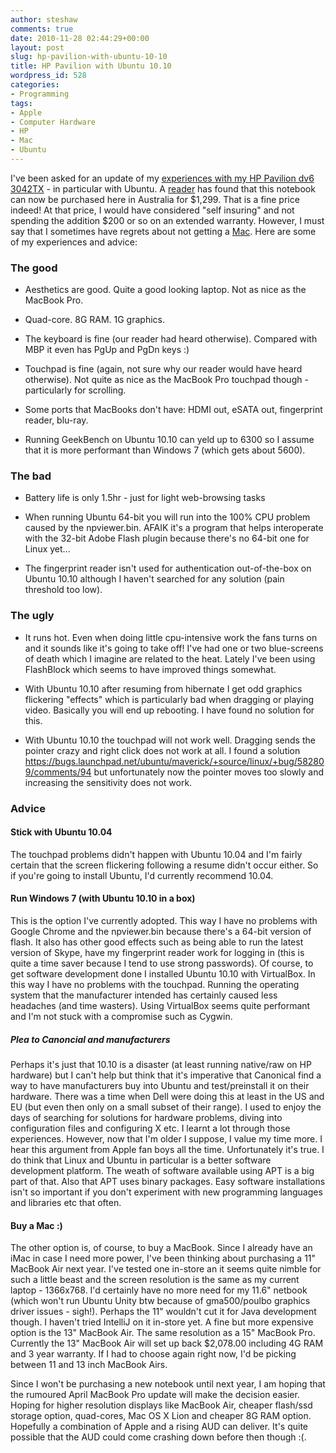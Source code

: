 ```yaml
---
author: steshaw
comments: true
date: 2010-11-28 02:44:29+00:00
layout: post
slug: hp-pavilion-with-ubuntu-10-10
title: HP Pavilion with Ubuntu 10.10
wordpress_id: 528
categories:
- Programming
tags:
- Apple
- Computer Hardware
- HP
- Mac
- Ubuntu
---
```


I've been asked for an update of my [experiences with my HP Pavilion dv6 3042TX](http://steshaw.wordpress.com/2010/05/22/stonking-new-laptop/) - in particular with Ubuntu. A [reader](http://steshaw.wordpress.com/2010/05/22/stonking-new-laptop/#comment-81) has found that this notebook can now be purchased here in Australia for $1,299. That is a fine price indeed! At that price, I would have considered "self insuring" and not spending the addition $200 or so on an extended warranty. However, I must say that I sometimes have regrets about not getting a [Mac](http://www.apple.com/au/macbookpro/). Here are some of my experiences and advice:




### The good







	
  * Aesthetics are good. Quite a good looking laptop. Not as nice as the MacBook Pro.

        
  * Quad-core. 8G RAM. 1G graphics.

        
  * The keyboard is fine (our reader had heard otherwise). Compared with MBP it even has PgUp and PgDn keys :)

        
  * Touchpad is fine (again, not sure why our reader would have heard otherwise). Not quite as nice as the MacBook Pro touchpad though - particularly for scrolling.

        
  * Some ports that MacBooks don't have: HDMI out, eSATA out, fingerprint reader, blu-ray.

	
  * Running GeekBench on Ubuntu 10.10 can yeld up to 6300 so I assume that it is more performant than Windows 7 (which gets about 5600).






### The bad







  
  * Battery life is only 1.5hr - just for light web-browsing tasks

	
  * When running Ubuntu 64-bit you will run into the 100% CPU problem caused by the npviewer.bin. AFAIK it's a program that helps interoperate with the 32-bit Adobe Flash plugin because there's no 64-bit one for Linux yet...


	
  * The fingerprint reader isn't used for authentication out-of-the-box on Ubuntu 10.10 although I haven't searched for any solution (pain threshold too low).






### The ugly






	
  * It runs hot. Even when doing little cpu-intensive work the fans turns on and it sounds like it's going to take off! I've had one or two blue-screens of death which I imagine are related to the heat. Lately I've been using FlashBlock which seems to have improved things somewhat.


	
  * With Ubuntu 10.10 after resuming from hibernate I get odd graphics flickering "effects" which is particularly bad when dragging or playing video. Basically you will end up rebooting. I have found no solution for this.


	
  * With Ubuntu 10.10 the touchpad will not work well. Dragging sends the pointer crazy and right click does not work at all. I found a solution https://bugs.launchpad.net/ubuntu/maverick/+source/linux/+bug/582809/comments/94 but unfortunately now the pointer moves too slowly and increasing the sensitivity does not work.







### Advice





#### Stick with Ubuntu 10.04



The touchpad problems didn't happen with Ubuntu 10.04 and I'm fairly certain that the screen flickering following a resume didn't occur either. So if you're going to install Ubuntu, I'd currently recommend 10.04. 



#### Run Windows 7 (with Ubuntu 10.10 in a box)



This is the option I've currently adopted. This way I have no problems with Google Chrome and the npviewer.bin because there's a 64-bit version of flash. It also has other good effects such as being able to run the latest version of Skype, have my fingerprint reader work for logging in (this is quite a time saver because I tend to use strong passwords). Of course, to get software development done I installed Ubuntu 10.10 with VirtualBox. In this way I have no problems with the touchpad. Running the operating system that the manufacturer intended has certainly caused less headaches (and time wasters). Using VirtualBox seems quite performant and I'm not stuck with a compromise such as Cygwin.



##### Plea to Canoncial and manufacturers



Perhaps it's just that 10.10 is a disaster (at least running native/raw on HP hardware) but I can't help but think that it's imperative that Canonical find a way to have manufacturers buy into Ubuntu and test/preinstall it on their hardware. There was a time when Dell were doing this at least in the US and EU (but even then only on a small subset of their range). I used to enjoy the days of searching for solutions for hardware problems, diving into configuration files and configuring X etc. I learnt a lot through those experiences. However, now that I'm older I suppose, I value my time more. I hear this argument from Apple fan boys all the time. Unfortunately it's true. I do think that Linux and Ubuntu in particular is a better software development platform. The weath of software available using APT is a big part of that. Also that APT uses binary packages. Easy software installations isn't so important if you don't experiment with new programming languages and libraries etc that often.



#### Buy a Mac :)



The other option is, of course, to buy a MacBook. Since I already have an iMac in case I need more power, I've been thinking about purchasing a 11" MacBook Air next year. I've tested one in-store an it seems quite nimble for such a little beast and the screen resolution is the same as my current laptop - 1366x768. I'd certainly have no more need for my 11.6" netbook (which won't run Ubuntu Unity btw because of gma500/poulbo graphics driver issues - sigh!). Perhaps the 11" wouldn't cut it for Java development though. I haven't tried IntelliJ on it in-store yet. A fine but more expensive option is the 13" MacBook Air. The same resolution as a 15" MacBook Pro. Currently the 13" MacBook Air will set up back $2,078.00 including 4G RAM and 3 year warranty. If I had to choose again right now, I'd be picking between 11 and 13 inch MacBook Airs.

Since I won't be purchasing a new notebook until next year, I am hoping that the rumoured April MacBook Pro update will make the decision easier. Hoping for higher resolution displays like MacBook Air, cheaper flash/ssd storage option, quad-cores, Mac OS X Lion and cheaper 8G RAM option. Hopefully a combination of Apple and a rising AUD can deliver. It's quite possible that the AUD could come crashing down before then though :(.
